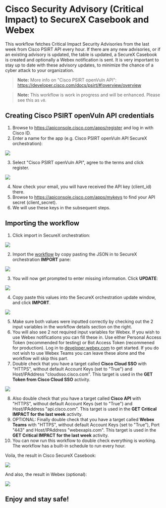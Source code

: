 # Cisco Security Advisory (Critical Impact) to SecureX Casebook and Webex

This workflow fetches Critical Impact Security Advisories from the last week from Cisco PSIRT API every hour.  If there are any new advisories, or if an existing advisory is updated, the table is updated, a SecureX Casebook is created and optionally a Webex notification is sent. It is very important to stay up to date with these advisory updates, to minimize the chance of a cyber attack to your organization.
 
> **Note:** More info on "Cisco PSIRT openVuln API": https://developer.cisco.com/docs/psirt/#!overview/overview

> **Note:** This workflow is work in progress and will be enhanced. Please see this as `v0`.

## Creating Cisco PSIRT openVuln API credentials
1. Browse to https://apiconsole.cisco.com/apps/register and log in with Cisco ID.
2. Enter a name for the app (e.g. Cisco PSIRT openVuln API SecureX orchestration):

![](screenshots/register_app.png)

3. Select "Cisco PSIRT openVuln API", agree to the terms and click register.

![](screenshots/select_psirt_api.png)

4. Now check your email, you will have received the API key (client_id) there.
5. Browse to https://apiconsole.cisco.com/apps/mykeys to find your API secret (client_secret).
6. We will use these keys in the subsequent steps.

## Importing the workflow
1. Click import in SecureX orchestration:

![](screenshots/import-workflow.png)

2. Import the [workflow](https://raw.githubusercontent.com/tekgourou/PSIRT-to-SecureX-Casebook/main/PSIRT-Casebook.json) by copy pasting the JSON in to SecureX orchestration **IMPORT** pane:

![](screenshots/copy-paste.png)

3. You will now get prompted to enter missing information. Click **UPDATE**:

![](screenshots/missing-info.png)

4. Copy paste this values into the SecureX orchestration update window, and click **IMPORT**.

![](screenshots/update_secret.png)

5. Make sure both values were inputted correctly by checking out the 2 input variables in the workflow details section on the right.
6. You will also see 2 not required input variables for Webex. If you wish to use Webex notifications you can fill these in. Use either Personal Access Token (recommended for testing) or Bot Access Token (recommened for production). Log in to [developer.webex.com](https://developer.webex.com/docs/getting-started) to get started. If you do not wish to use Webex Teams you can leave these alone and the workflow will skip this part.
7. Double check that you have a target called **Cisco Cloud SSO** with "HTTPS", without default Account Keys (set to "True") and Host/IPAddress "cloudsso.cisco.com". This target is used in the **GET Token from Cisco Cloud SSO** activity.

![](screenshots/check_target.png)

8. Also double check that you have a target called **Cisco API** with "HTTPS", without default Account Keys (set to "True") and Host/IPAddress "api.cisco.com". This target is used in the **GET Critical IMPACT for the last week** activity.
9. OPTIONAL: Finally double check that you have a target called **Webex Teams** with "HTTPS", without default Account Keys (set to "True"), Port "443" and Host/IPAddress "webexapis.com". This target is used in the **GET Critical IMPACT for the last week** activity.
10. You can now run this workflow to double check everything is working. The workflow has a built-in schedule to run every hour.

Voila, the result in Cisco SecureX Casebook:

![](screenshots/result_casebook.png)

And also, the result in Webex (optional):

![](screenshots/result_webex.png)

## Enjoy and stay safe!
